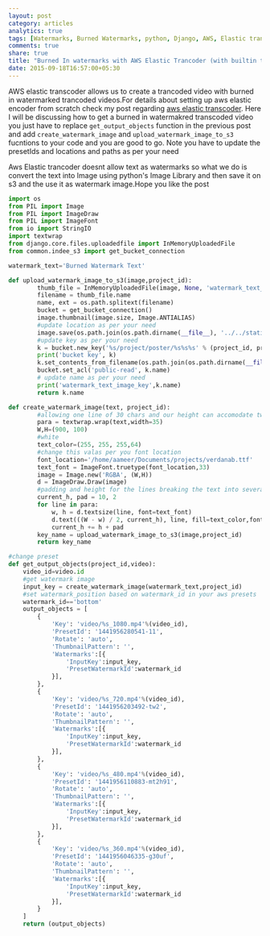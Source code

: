 ```yaml
---
layout: post
category: articles
analytics: true
tags: [Watermarks, Burned Watermarks, python, Django, AWS, Elastic trancoder, Text to Image Conversion, PIL]
comments: true
share: true
title: "Burned In watermarks with AWS Elastic Trancoder (with builtin text to image conversion)"
date: 2015-09-18T16:57:00+05:30
---
```

AWS elastic transcoder allows us to create a trancoded video with burned in watermarked trancoded videos.For details about setting up aws 
elastic encoder from scratch check my post regarding [aws elastic transcoder](http://aameer.github.io/articles/aws-elastic-encoder/). Here I 
will be discussing how to get a burned in watermakred transcoded video you just have to replace `get_output_objects` function in the previous 
post and add `create_watermark_image` and `upload_watermark_image_to_s3` fucntions to your code and you are good to go.
Note you have to update the presetIds and locations and paths as per your need

Aws Elastic trancoder doesnt allow text as watermarks so what we do is convert the text into Image using python's Image Library and then save
it on s3 and the use it as watermark image.Hope you like the post

``` python
import os
from PIL import Image
from PIL import ImageDraw
from PIL import ImageFont
from io import StringIO
import textwrap
from django.core.files.uploadedfile import InMemoryUploadedFile
from common.indee_s3 import get_bucket_connection

watermark_text='Burned Watermark Text'

def upload_watermark_image_to_s3(image,project_id):
        thumb_file = InMemoryUploadedFile(image, None, 'watermark_text_img.png', 'image/png',image.size, None)
        filename = thumb_file.name
        name, ext = os.path.splitext(filename)
        bucket = get_bucket_connection()
        image.thumbnail(image.size, Image.ANTIALIAS)
        #update location as per your need
        image.save(os.path.join(os.path.dirname(__file__), '../../static/s3_temp/%s%s%s' % (project_id,'_watermark', ext)))
        #update key as per your need
        k = bucket.new_key('%s/project/poster/%s%s%s' % (project_id, project_id,'_watermark', ext))
        print('bucket key', k)
        k.set_contents_from_filename(os.path.join(os.path.dirname(__file__), '../../static/s3_temp/%s%s%s' % (project_id,'_watermark', ext)))
        bucket.set_acl('public-read', k.name)
        # update name as per your need
        print('watermark_text_image_key',k.name)
        return k.name

def create_watermark_image(text, project_id):
        #allowing one line of 30 chars and our height can accomodate two such lines thus 60 chars is the limit
        para = textwrap.wrap(text,width=35)
        W,H=(900, 100)
        #white
        text_color=(255, 255, 255,64)
        #change this valas per you font location
        font_location='/home/aameer/Documents/projects/verdanab.ttf'
        text_font = ImageFont.truetype(font_location,33)
        image = Image.new('RGBA', (W,H))
        d = ImageDraw.Draw(image)
        #padding and height for the lines breaking the text into several lines
        current_h, pad = 10, 2
        for line in para:
            w, h = d.textsize(line, font=text_font)
            d.text(((W - w) / 2, current_h), line, fill=text_color,font=text_font)
            current_h += h + pad 
        key_name = upload_watermark_image_to_s3(image,project_id) 
        return key_name

#change preset
def get_output_objects(project_id,video):
    video_id=video.id
    #get watermark image
    input_key = create_watermark_image(watermark_text,project_id)
    #set watermark_position based on watermark_id in your aws presets
    watermark_id=='bottom'
    output_objects = [
        {
            'Key': 'video/%s_1080.mp4'%(video_id),
            'PresetId': '1441956280541-11',
            'Rotate': 'auto',
            'ThumbnailPattern': '',
            'Watermarks':[{
                'InputKey':input_key,
                'PresetWatermarkId':watermark_id
            }],
        },
        {
            'Key': 'video/%s_720.mp4'%(video_id),
            'PresetId': '1441956203492-tw2',
            'Rotate': 'auto',
            'ThumbnailPattern': '',
            'Watermarks':[{
                'InputKey':input_key,
                'PresetWatermarkId':watermark_id
            }],
        },
        {
            'Key': 'video/%s_480.mp4'%(video_id),
            'PresetId': '1441956110883-mt2h91',
            'Rotate': 'auto',
            'ThumbnailPattern': '',
            'Watermarks':[{
                'InputKey':input_key,
                'PresetWatermarkId':watermark_id
            }],
        },
        {
            'Key': 'video/%s_360.mp4'%(video_id),
            'PresetId': '1441956046335-g30uf',
            'Rotate': 'auto',
            'ThumbnailPattern': '',
            'Watermarks':[{
                'InputKey':input_key,
                'PresetWatermarkId':watermark_id
            }],
        }
    ]
    return (output_objects)
```
